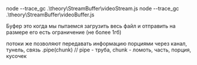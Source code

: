 node --trace_gc .\theory\StreamBuffer\videoStream.js
node --trace_gc .\theory\StreamBuffer\videoBuffer.js

Буфер это когда мы пытаемся загрузить весь файл и отправить на размере его есть ограничение (не более 1гб)

потоки же позволяют передавать информацию порциями через канал, тунель, связь
.pipe(chunk) // pipe - труба, chunk - ломоть, часть, порция, кусочек